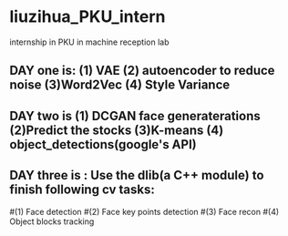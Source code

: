 # liuzihua_PKU_intern
 internship in PKU in machine reception lab

## DAY one is: (1) VAE (2) autoencoder to reduce noise (3)Word2Vec (4) Style Variance
## DAY two is (1) DCGAN face generaterations (2)Predict the stocks (3)K-means (4) object_detections(google's API)
## DAY three is : Use the dlib(a C++ module) to finish following cv tasks:
#(1) Face detection
#(2) Face key points detection
#(3) Face recon
#(4) Object blocks tracking
